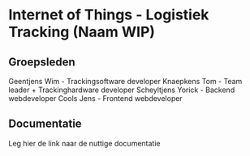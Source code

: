 # Internet of Things - Logistiek Tracking (Naam WIP)

## Groepsleden
Geentjens Wim - Trackingsoftware developer
Knaepkens Tom - Team leader + Trackinghardware developer
Scheyltjens Yorick - Backend webdeveloper
Cools Jens - Frontend webdeveloper

## Documentatie

Leg hier de link naar de nuttige documentatie
